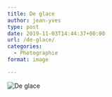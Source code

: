 ```yaml
---
title: De glace
author: jean-yves
type: post
date: 2019-11-03T14:44:37+00:00
url: /de-glace/
categories:
  - Photographie
format: image

---
```

![De glace](./DSC_8667b.jpg)